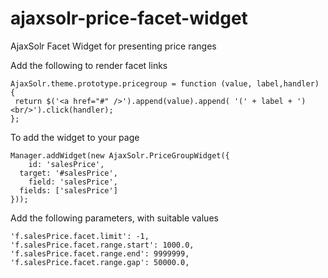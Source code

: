 ajaxsolr-price-facet-widget
===========================

AjaxSolr Facet Widget for presenting price ranges

Add the following to render facet links

	AjaxSolr.theme.prototype.pricegroup = function (value, label,handler) {
     return $('<a href="#" />').append(value).append( '(' + label + ')<br/>').click(handler);
	};

To add the widget to your page

	Manager.addWidget(new AjaxSolr.PriceGroupWidget({
		id: 'salesPrice',
      target: '#salesPrice',
		field: 'salesPrice',
      fields: ['salesPrice']
	}));


Add the following parameters, with suitable values

	'f.salesPrice.facet.limit': -1,
	'f.salesPrice.facet.range.start': 1000.0,
	'f.salesPrice.facet.range.end': 9999999,
	'f.salesPrice.facet.range.gap': 50000.0,
	
